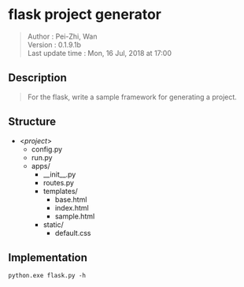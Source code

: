 # flask project generator  
  > Author : Pei-Zhi, Wan  
  > Version : 0.1.9.1b  
  > Last update time : Mon, 16 Jul, 2018 at 17:00  

## Description  
  > For the flask, write a sample framework for generating a project.  

## Structure  
- <*project*>  
  - config.py  
  - run.py  
  - apps/  
    - \_\_init\_\_.py  
    - routes.py  
    - templates/  
      - base.html  
      - index.html  
      - sample.html  
    - static/  
      - default.css  

## Implementation  
    python.exe flask.py -h 
